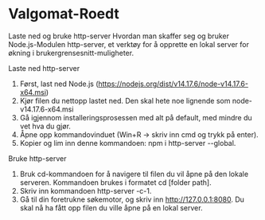 # Valgomat-Roedt
Laste ned og bruke http-server
Hvordan man skaffer seg og bruker Node.js-Modulen http-server, et verktøy
for å opprette en lokal server for økning i brukergrensesnitt-muligheter.

Laste ned http-server
1. Først, last ned Node.js
(https://nodejs.org/dist/v14.17.6/node-v14.17.6-x64.msi)
2. Kjør filen du nettopp lastet ned. Den skal hete noe lignende som
node-v14.17.6-x64.msi
3. Gå igjennom installeringsprosessen med alt på default, med mindre du
vet hva du gjør.
4. Åpne opp kommandovinduet (Win+R -> skriv inn cmd og trykk på enter).
5. Kopier og lim inn denne kommandoen: npm i http-server --global.

Bruke http-server
1. Bruk cd-kommandoen for å navigere til filen du vil åpne på den lokale
serveren. Kommandoen brukes i formatet cd [folder path].
2. Skriv inn kommandoen http-server -c-1.
3. Gå til din foretrukne søkemotor, og skriv inn http://127.0.0.1:8080.
Du skal nå ha fått opp filen du ville åpne på en lokal server.
